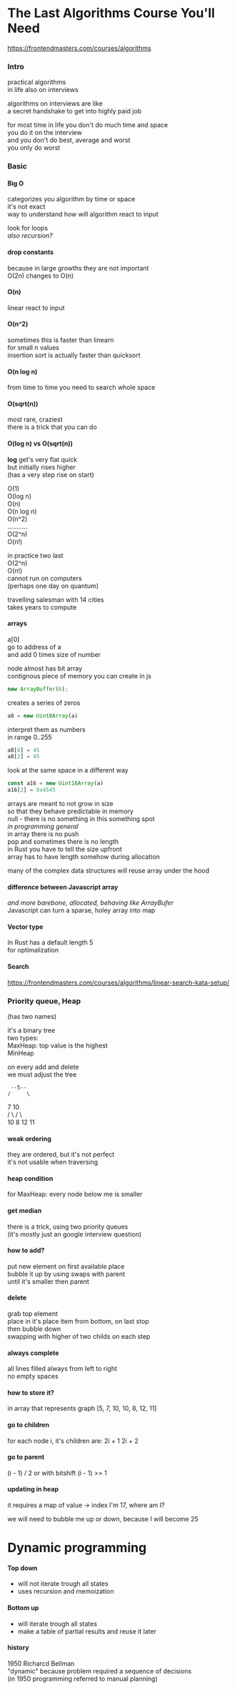 The Last Algorithms Course You'll Need
======================================
https://frontendmasters.com/courses/algorithms

### Intro
practical algorithms  
in life also on interviews

algorithms on interviews are like  
a secret handshake to get into highly paid job

for most time in life you don't do much time and space  
you do it on the interview  
and you don't do best, average and worst  
you only do worst

### Basic
#### Big O
categorizes you algorithm by time or space  
it's not exact  
way to understand how will algorithm react to input

look for loops  
*also recursion?*

#### drop constants
because in large growths they are not important  
O(2n) changes to O(n)

#### O(n)
linear react to input

#### O(n^2)
sometimes this is faster than linearn  
for small n values  
insertion sort is actually faster than quicksort

#### O(n log n)
from time to time you need to search whole space

#### O(sqrt(n))
most rare, craziest  
there is a trick that you can do

#### O(log n) vs O(sqrt(n))
**log** get's very flat quick  
but initially rises higher  
(has a very step rise on start)

O(1)  
O(log n)  
O(n)  
O(n log n)  
O(n^2)  
...........  
O(2^n)  
O(n!)

in practice two last  
O(2^n)  
O(n!)  
cannot run on computers  
(perhaps one day on quantum)

travelling salesman with 14 cities  
takes years to compute

#### arrays
a[0]  
go to address of a  
and add 0 times size of number

node almost has bit array  
contignous piece of memory you can create in js
```javascript
new ArrayBuffer(6);
```
creates a series of zeros
```javascript
a8 = new Uint8Array(a)
```
interpret them as numbers  
in range 0..255
```javascript
a8[0] = 45
a8[2] = 45
```
look at the same space in a different way
```javascript
const a16 = new Uint16Array(a)
a16[2] = 0x4545
```

arrays are meant to not grow in size  
so that they behave predictable in memory  
null - there is no something in this something spot  
*in programming general*  
  in array there is no push  
  pop and sometimes there is no length  
  in Rust you have to tell the size upfront  
  array has to have length somehow during allocation

many of the complex data structures will reuse array under the hood

#### difference between Javascript array
_and more barebone, allocated, behaving like ArrayBufer_  
Javascript can turn a sparse, holey array into map

#### Vector type
In Rust has a default length 5  
for optimalization

#### Search
https://frontendmasters.com/courses/algorithms/linear-search-kata-setup/

### Priority queue, Heap
(has two names)

it's a binary tree  
two types:  
MaxHeap: top value is the highest  
MinHeap

on every add and delete  
we must adjust the tree

     --5--  
    /     \  
   7       10  
  / \     /  \  
10   8   12  11

#### weak ordering
they are ordered, but it's not perfect  
it's not usable when traversing

#### heap condition
for MaxHeap: every node below me is smaller

#### get median
there is a trick, using two priority queues  
(it's mostly just an google interview question)

#### how to add?
put new element on first available place  
bubble it up by using swaps with parent  
until it's smaller then parent

#### delete
grab top element  
place in it's place item from bottom, on last stop  
then bubble down  
swapping with higher of two childs on each step

#### always complete
all lines filled always from left to right  
no empty spaces

#### how to store it?
in array that represents graph
[5, 7, 10, 10, 8, 12, 11]

#### go to children
for each node i, it's children are:
2i + 1
2i + 2

#### go to parent
(i - 1) / 2
or with bitshift
(i - 1) >> 1

#### updating in heap
it requires a map of value -> index
I'm 17, where am I?

we will need to bubble me up or down,
because I will become 25




Dynamic programming
===================
#### Top down
- will not iterate trough all states
- uses recursion and memoization

#### Bottom up
- will iterate trough all states
- make a table of partial results and reuse it later

#### history
1950 Richarcd Bellman  
"dynamic" because problem required a sequence of decisions  
(in 1950 programming referred to manual planning)

